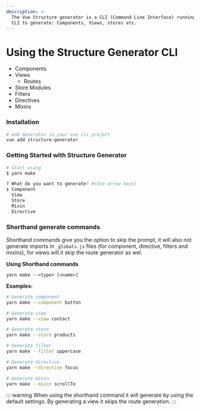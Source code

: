 ```yaml
---
description: >-
  The Vue Structure generator is a CLI (Command Line Interface) running in Vue
  CLI to generate: Components, Views, stores etc.
---
```


# Using the Structure Generator CLI

* Components
* Views
  * Routes
* Store Modules
* Filters
* Directives
* Mixins

### Installation

```bash
# Add Generator in your vue cli project
vue add structure-generator
```

### Getting Started with Structure Generator

```bash
# Start using
$ yarn make

? What do you want to generate? #(Use arrow keys)
❯ Component
  View
  Store
  Mixin
  Directive
```

### Shorthand generate commands

Shorthand commands give you the option to skip the prompt, it will also not generate imports in `_globals.js` files \(for component, directive, filters and mixins\), for views will it skip the route generator as wel.

**Using Shorthand commands**

```text
yarn make --<type> [<name>]  
```

**Examples:**

```bash
# Generate component
yarn make --component button 
```

```bash
# Generate view
yarn make --view contact 
```

```bash
# Generate store
yarn make --store products 
```

```bash
# Generate filter
yarn make --filter uppercase 
```

```bash
# Generate directive
yarn make --directive focus 
```

```bash
# Generate mixin
yarn make --mixin scrollTo 
```

::: warning
When using the shorthand command it will generate by using the default settings. By generating a view it skips the route generation.
:::
